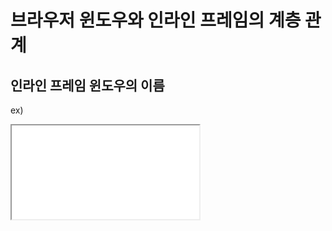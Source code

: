 # 브라우저 윈도우와 인라인 프레임의 계층 관계

## 인라인 프레임 윈도우의 이름

ex)
<iframe src= "ifname1.html" name="left"></ifnrame>


## 브라우저 윈도우와 인라인 프레임의 계층 관계

### 브라우저 윈도우와 프레임 윈도우는 부모 자식 관계이다.

### 윈도우 사이의 계층 관계를 나타내는 용어

- parent 윈도우 : 부모 윈도우

- child 윈도우 : 자식 윈도우

- top : 윈도우 : 최상위 브라우저 윈도우


### 다음 슬라이드에서

- left, right 프레임의 parent 윈도우 : 브라우저 윈도우

- upper, lower 프레임의 parent 윈도우 : right 윈도우

- left, right, upper, lower 프레임의 top 윈도우 : 브라우저 윈도우
